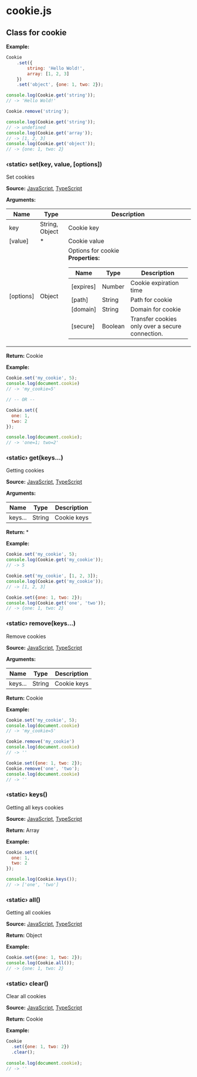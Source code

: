 cookie.js
====================================================

Class for cookie
----------------------------------------------------

**Example:**

```js
Cookie
    .set({
        string: 'Hello Wold!',
        array: [1, 2, 3]
    })
    .set('object', {one: 1, two: 2});

console.log(Cookie.get('string'));
// -> 'Hello Wold!'

Cookie.remove('string');

console.log(Cookie.get('string'));
// -> undefined
console.log(Cookie.get('array'));
// -> [1, 2, 3]
console.log(Cookie.get('object'));
// -> {one: 1, two: 2}
```

### &#8249;static&#8250; set(key, value, [options])

Set cookies

**Source:** [JavaScript][1], [TypeScript][2]

[1]: https://github.com/Alex5646/cookie.js/blob/master/cookie.js#L53
[2]: https://github.com/Alex5646/cookie.js/blob/master/cookie.ts#L51

**Arguments:**

<table>
<thead>
    <tr>
        <th>Name</th>
        <th>Type</th>
        <th>Description</th>
    </tr>
</thead>
<tbody>
    <tr>
        <td>key</td>
        <td>String, Object</td>
        <td>Cookie key</td>
    </tr>
    <tr>
        <td>[value]</td>
        <td>*</td>
        <td>Cookie value</td>
    </tr>
    <tr>
        <td>[options]</td>
        <td>Object</td>
        <td>
            Options for cookie<br><strong>Properties:</strong>
            <table>
            <thead>
                <tr>
                    <th>Name</th>
                    <th>Type</th>
                    <th>Description</th>
                </tr>
            </thead>
            <tbody>
                <tr>
                    <td>[expires]</td>
                    <td>Number</td>
                    <td>Cookie expiration time</td>
                </tr>
                <tr>
                    <td>[path]</td>
                    <td>String</td>
                    <td>Path for cookie</td>
                </tr>
                <tr>
                    <td>[domain]</td>
                    <td>String</td>
                    <td>Domain for cookie</td>
                </tr>
                <tr>
                    <td>[secure]</td>
                    <td>Boolean</td>
                    <td>Transfer cookies only over a secure connection.</td>
                </tr>
            </tbody>
            </table>
        </td>
    </tr>
</tbody>
</table>


**Return:** Cookie

**Example:**

```js
Cookie.set('my_cookie', 5);
console.log(document.cookie)
// -> 'my_cookie=5'

// -- OR --

Cookie.set({
  one: 1,
  two: 2
});

console.log(document.cookie);
// -> 'one=1; two=2'
```

### &#8249;static&#8250; get(keys...)

Getting cookies

**Source:** [JavaScript][3], [TypeScript][4]

[3]: https://github.com/Alex5646/cookie.js/blob/master/cookie.js#L92
[4]: https://github.com/Alex5646/cookie.js/blob/master/cookie.ts#L105

**Arguments:**

| Name    | Type   | Description |
|---------|--------|-------------|
| keys... | String | Cookie keys |

**Return:** *

**Example:**

```js
Cookie.set('my_cookie', 5);
console.log(Cookie.get('my_cookie'));
// -> 5

Cookie.set('my_cookie', [1, 2, 3]);
console.log(Cookie.get('my_cookie'));
// -> [1, 2, 3]

Cookie.set({one: 1, two: 2});
console.log(Cookie.get('one', 'two'));
// -> {one: 1, two: 2}
```

### &#8249;static&#8250; remove(keys...)

Remove cookies

**Source:** [JavaScript][5], [TypeScript][6]

[5]: https://github.com/Alex5646/cookie.js/blob/master/cookie.js#L123
[6]: https://github.com/Alex5646/cookie.js/blob/master/cookie.ts#L138

**Arguments:**

| Name    | Type   | Description |
|---------|--------|-------------|
| keys... | String | Cookie keys |

**Return:** Cookie

**Example:**

```js
Cookie.set('my_cookie', 5);
console.log(document.cookie)
// -> 'my_cookie=5'

Cookie.remove('my_cookie')
console.log(document.cookie)
// -> ''

Cookie.set({one: 1, two: 2});
Cookie.remove('one', 'two');
console.log(document.cookie)
// -> ''
```

### &#8249;static&#8250; keys()

Getting all keys cookies

**Source:** [JavaScript][7], [TypeScript][8]

[7]: https://github.com/Alex5646/cookie.js/blob/master/cookie.js#L146
[8]: https://github.com/Alex5646/cookie.js/blob/master/cookie.ts#L158

**Return:** Array

**Example:**

```js
Cookie.set({
  one: 1,
  two: 2
});

console.log(Cookie.keys());
// -> ['one', 'two']
```

### &#8249;static&#8250; all()

Getting all cookies

**Source:** [JavaScript][9], [TypeScript][10]

[9]: https://github.com/Alex5646/cookie.js/blob/master/cookie.js#L162
[10]: https://github.com/Alex5646/cookie.js/blob/master/cookie.ts#L174

**Return:** Object

**Example:**

```js
Cookie.set({one: 1, two: 2});
console.log(Cookie.all());
// -> {one: 1, two: 2}
```

### &#8249;static&#8250; clear()

Clear all cookies

**Source:** [JavaScript][11], [TypeScript][12]

[11]: https://github.com/Alex5646/cookie.js/blob/master/cookie.js#L176
[12]: https://github.com/Alex5646/cookie.js/blob/master/cookie.ts#L189

**Return:** Cookie

**Example:**

```js
Cookie
  .set({one: 1, two: 2})
  .clear();
  
console.log(document.cookie);
// -> ''
```

